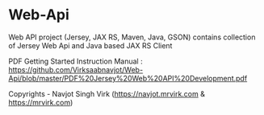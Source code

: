 # Web-Api
Web API project (Jersey, JAX RS, Maven, Java, GSON) contains collection of Jersey Web Api and Java based JAX RS Client


PDF Getting Started Instruction Manual : https://github.com/Virksaabnavjot/Web-Api/blob/master/PDF%20Jersey%20Web%20API%20Development.pdf





Copyrights - Navjot Singh Virk (https://navjot.mrvirk.com & https://mrvirk.com)
